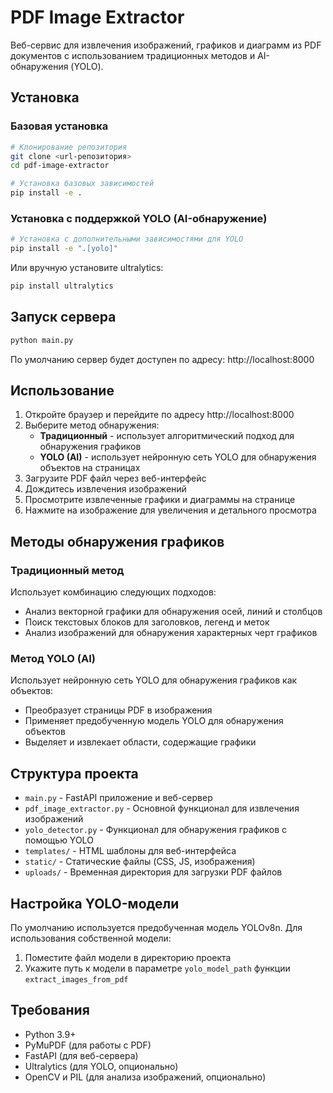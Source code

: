 # PDF Image Extractor

Веб-сервис для извлечения изображений, графиков и диаграмм из PDF документов с использованием традиционных методов и AI-обнаружения (YOLO).

## Установка

### Базовая установка

```bash
# Клонирование репозитория
git clone <url-репозитория>
cd pdf-image-extractor

# Установка базовых зависимостей
pip install -e .
```

### Установка с поддержкой YOLO (AI-обнаружение)

```bash
# Установка с дополнительными зависимостями для YOLO
pip install -e ".[yolo]"
```

Или вручную установите ultralytics:

```bash
pip install ultralytics
```

## Запуск сервера

```bash
python main.py
```

По умолчанию сервер будет доступен по адресу: http://localhost:8000

## Использование

1. Откройте браузер и перейдите по адресу http://localhost:8000
2. Выберите метод обнаружения:
   - **Традиционный** - использует алгоритмический подход для обнаружения графиков
   - **YOLO (AI)** - использует нейронную сеть YOLO для обнаружения объектов на страницах
3. Загрузите PDF файл через веб-интерфейс
4. Дождитесь извлечения изображений
5. Просмотрите извлеченные графики и диаграммы на странице
6. Нажмите на изображение для увеличения и детального просмотра

## Методы обнаружения графиков

### Традиционный метод

Использует комбинацию следующих подходов:
- Анализ векторной графики для обнаружения осей, линий и столбцов
- Поиск текстовых блоков для заголовков, легенд и меток
- Анализ изображений для обнаружения характерных черт графиков

### Метод YOLO (AI)

Использует нейронную сеть YOLO для обнаружения графиков как объектов:
- Преобразует страницы PDF в изображения
- Применяет предобученную модель YOLO для обнаружения объектов
- Выделяет и извлекает области, содержащие графики

## Структура проекта

- `main.py` - FastAPI приложение и веб-сервер
- `pdf_image_extractor.py` - Основной функционал для извлечения изображений
- `yolo_detector.py` - Функционал для обнаружения графиков с помощью YOLO
- `templates/` - HTML шаблоны для веб-интерфейса
- `static/` - Статические файлы (CSS, JS, изображения)
- `uploads/` - Временная директория для загрузки PDF файлов

## Настройка YOLO-модели

По умолчанию используется предобученная модель YOLOv8n. Для использования собственной модели:

1. Поместите файл модели в директорию проекта
2. Укажите путь к модели в параметре `yolo_model_path` функции `extract_images_from_pdf`

## Требования

- Python 3.9+
- PyMuPDF (для работы с PDF)
- FastAPI (для веб-сервера)
- Ultralytics (для YOLO, опционально)
- OpenCV и PIL (для анализа изображений, опционально) 